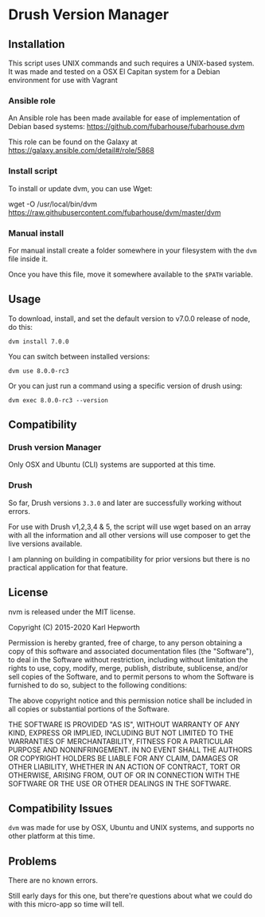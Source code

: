 # Drush Version Manager

## Installation

This script uses UNIX commands and such requires a UNIX-based system.
It was made and tested on a OSX El Capitan system for a Debian environment for use with Vagrant

### Ansible role

  An Ansible role has been made available for ease of implementation of Debian based systems: https://github.com/fubarhouse/fubarhouse.dvm

  This role can be found on the Galaxy at https://galaxy.ansible.com/detail#/role/5868

### Install script

To install or update dvm, you can use Wget:

  wget -O /usr/local/bin/dvm https://raw.githubusercontent.com/fubarhouse/dvm/master/dvm

### Manual install

For manual install create a folder somewhere in your filesystem with the `dvm` file inside it.

Once you have this file, move it somewhere available to the `$PATH` variable.

## Usage

To download, install, and set the default version to v7.0.0 release of node, do this:

    dvm install 7.0.0

You can switch between installed versions:

    dvm use 8.0.0-rc3

Or you can just run a command using a specific version of drush using:

    dvm exec 8.0.0-rc3 --version

## Compatibility

### Drush version Manager

Only OSX and Ubuntu (CLI) systems are supported at this time.

### Drush

So far, Drush versions `3.3.0` and later are successfully working without errors.

For use with Drush v1,2,3,4 & 5, the script will use wget based on an array with all the information and all other versions will use composer to get the live versions available.

I am planning on building in compatibility for prior versions but there is no practical application for that feature.

## License

nvm is released under the MIT license.


Copyright (C) 2015-2020 Karl Hepworth

Permission is hereby granted, free of charge, to any person obtaining a copy of this software and associated documentation files (the "Software"), to deal in the Software without restriction, including without limitation the rights to use, copy, modify, merge, publish, distribute, sublicense, and/or sell copies of the Software, and to permit persons to whom the Software is furnished to do so, subject to the following conditions:

The above copyright notice and this permission notice shall be included in all copies or substantial portions of the Software.

THE SOFTWARE IS PROVIDED "AS IS", WITHOUT WARRANTY OF ANY KIND, EXPRESS OR IMPLIED, INCLUDING BUT NOT LIMITED TO THE WARRANTIES OF MERCHANTABILITY, FITNESS FOR A PARTICULAR PURPOSE AND NONINFRINGEMENT. IN NO EVENT SHALL THE AUTHORS OR COPYRIGHT HOLDERS BE LIABLE FOR ANY CLAIM, DAMAGES OR OTHER LIABILITY, WHETHER IN AN ACTION OF CONTRACT, TORT OR OTHERWISE, ARISING FROM, OUT OF OR IN CONNECTION WITH THE SOFTWARE OR THE USE OR OTHER DEALINGS IN THE SOFTWARE.

## Compatibility Issues

`dvm` was made for use by OSX, Ubuntu and UNIX systems, and supports no other platform at this time.

## Problems

There are no known errors.

Still early days for this one, but there're questions about what we could do with this micro-app so time will tell.

